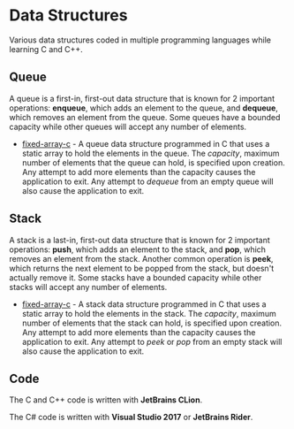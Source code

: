 # Data Structures

Various data structures coded in multiple programming languages while learning C and C++.

## Queue

A queue is a first-in, first-out data structure that is known for 2 important operations: **enqueue**, which adds an element to the queue, and **dequeue**, which removes an element from the queue. Some queues have a bounded capacity while other queues will accept any number of elements.

* [fixed-array-c](https://github.com/dev-nano/c/tree/master/datastructures/queue/fixed-array-c) - A queue data structure programmed in C that uses a static array to hold the elements in the queue. The *capacity*, maximum number of elements that the queue can hold, is specified upon creation. Any attempt to add more elements than the capacity causes the application to exit. Any attempt to *dequeue* from an empty queue will also cause the application to exit.

## Stack

A stack is a last-in, first-out data structure that is known for 2 important operations: **push**, which adds an element to the stack, and **pop**, which removes an element from the stack. Another common operation is **peek**, which returns the next element to be popped from the stack, but doesn't actually remove it. Some stacks have a bounded capacity while other stacks will accept any number of elements.

* [fixed-array-c](https://github.com/dev-nano/c/tree/master/datastructures/stack/fixed-array-c) - A stack data structure programmed in C that uses a static array to hold the elements in the stack. The *capacity*, maximum number of elements that the stack can hold, is specified upon creation. Any attempt to add more elements than the capacity causes the application to exit. Any attempt to *peek* or *pop* from an empty stack will also cause the application to exit.

## Code

The C and C++ code is written with **JetBrains CLion**.

The C# code is written with **Visual Studio 2017** or **JetBrains Rider**.

